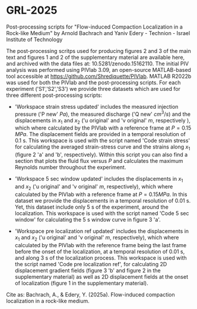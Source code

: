 # GRL-2025

Post-processing scripts for "Flow-induced Compaction Localization in a Rock-like Medium" by Arnold Bachrach and Yaniv Edery - Technion - Israel Institute of Technology

The post-processing scritps used for producing figures 2 and 3 of the main text and figures 1 and 2 of the supplementary material are available here, and archived with the data files at: 10.5281/zenodo.15162110. The initial PIV analysis was performed using PIVlab 3.09, an open-source MATLAB-based tool accessible at https://github.com/Shrediquette/PIVlab. MATLAB R2022b was used for both the PIVlab and the post-processing scripts. For each experiment ('S1','S2','S3') we provide three datasets which are used for three different post-processing scripts:


* 'Workspace strain stress updated' includes the measured injection pressure ('P new' $Pa$), the measured discharge ('Q new' $cm^3/s$) and the displacements in $x_1$ and $x_2$ ('u original' and 'v original' $m$, respectively ), which where calculated by the PIVlab with a reference frame at $P=0.15$ $MPa$. The displacement fields are provided in a temporal resolution of 0.1 s. This workspace is used with the script named 'Code strain stress' for calculating the averaged strain-stress curve and the strains along $x_1$ (figure 2 'a' and 'b', respectively). Within this script you can also find a section that plots the fluid flux versus $P$ and calculates the maximum Reynolds number throughout the experiment.  

* 'Workspace 5 sec window updated' includes the displacements in $x_1$ and $x_2$ ('u original' and 'v original' $m$, respectively), which where calculated by the PIVlab with a reference frame at $P=0.15 MPa$. In this dataset we provide the displacements in a temporal resolution of 0.01 s. Yet, this dataset include only 5 s of the experiment, around the localization. This workspace is used with the script named 'Code 5 sec window'  for calculating the 5 s window curve in figure 3 'a'.

* 'Workspace pre localization ref updated' includes the displacements in $x_1$ and $x_2$ ('u original' and 'v original' $m$, respectively), which where calculated by the PIVlab with the reference frame being the last frame before the onset of the localization, at a temporal resolution of 0.01 s, and along 3 s of the localization process. This workspace is used with the script named 'Code pre localization ref', for calculating 2D displacement gradient fields (figure 3 'b' and figure 2 in the supplementary material) as well as 2D displacement fields at the onset of localization (figure 1 in the supplementary material).    


Cite as: Bachrach, A., & Edery, Y. (2025a). Flow-induced compaction localization in a rock-like medium.
